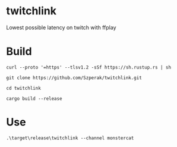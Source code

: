 # twitchlink
Lowest possible latency on twitch with ffplay


Build
====
`curl --proto '=https' --tlsv1.2 -sSf https://sh.rustup.rs | sh`

`git clone https://github.com/Szperak/twitchlink.git`

`cd twitchlink`

`cargo build --release`


Use
====

`.\target\release\twitchlink --channel monstercat`
